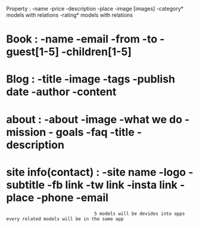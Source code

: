 Property :
    -name
    -price
    -description
    -place
    -image [images]
    -category*       models with relations
    -rating*         models with relations

Book :
    -name
    -email
    -from
    -to
    -guest[1-5]
    -children[1-5]
==============================================
Blog :
    -title
    -image
    -tags
    -publish date
    -author
    -content
==============================================
about :
    -about
        -image
        -what we do
        -mission
        - goals
    -faq
        -title
        -description
==============================================
site info(contact) :
    -site name
    -logo
    -subtitle
    -fb link
    -tw link
    -insta link
    -place
    -phone
    -email
==============================================

                                     5 models will be devides into apps every related models will be in the same app 
